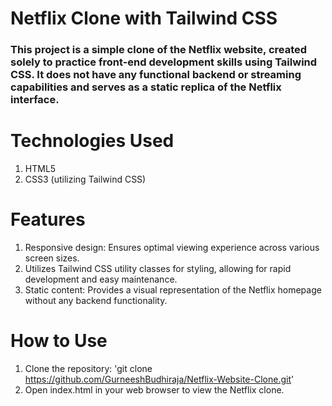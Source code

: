 # Netflix Clone with Tailwind CSS
### This project is a simple clone of the Netflix website, created solely to practice front-end development skills using Tailwind CSS. It does not have any functional backend or streaming capabilities and serves as a static replica of the Netflix interface.

# Technologies Used
1. HTML5
2. CSS3 (utilizing Tailwind CSS)

# Features
1. Responsive design: Ensures optimal viewing experience across various screen sizes.
2. Utilizes Tailwind CSS utility classes for styling, allowing for rapid development and easy maintenance.
3. Static content: Provides a visual representation of the Netflix homepage without any backend functionality.

# How to Use
1. Clone the repository: 'git clone https://github.com/GurneeshBudhiraja/Netflix-Website-Clone.git'
2. Open index.html in your web browser to view the Netflix clone.
